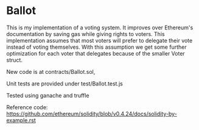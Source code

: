 # Ballot

This is my implementation of a voting system. It improves over Ethereum's documentation by saving gas while giving rights to voters. This implementation assumes that most voters will prefer to delegate their vote instead of voting themselves. With this assumption we get some further optimization for each voter that delegates because of the smaller Voter struct. 

New code is at contracts/Ballot.sol, 

Unit tests are provided under test/Ballot.test.js

Tested using ganache and truffle

Reference code: https://github.com/ethereum/solidity/blob/v0.4.24/docs/solidity-by-example.rst

